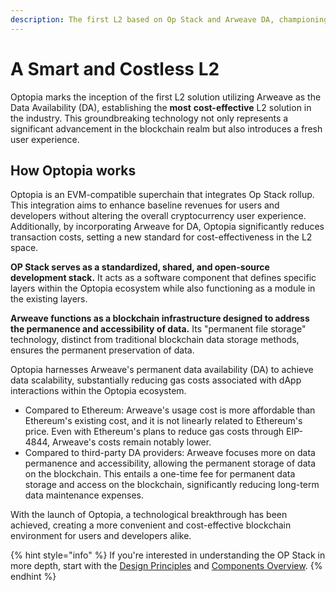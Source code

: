 ```yaml
---
description: The first L2 based on Op Stack and Arweave DA, championing costlessness.
---
```


# A Smart and Costless L2

Optopia marks the inception of the first L2 solution utilizing Arweave as the Data Availability (DA), establishing the **most** **cost-effective** L2 solution in the industry. This groundbreaking technology not only represents a significant advancement in the blockchain realm but also introduces a fresh user experience.

## **How Optopia works**

Optopia is an EVM-compatible superchain that integrates Op Stack rollup. This integration aims to enhance baseline revenues for users and developers without altering the overall cryptocurrency user experience. Additionally, by incorporating Arweave for DA, Optopia significantly reduces transaction costs, setting a new standard for cost-effectiveness in the L2 space.

**OP Stack serves as a standardized, shared, and open-source development stack.** It acts as a software component that defines specific layers within the Optopia ecosystem while also functioning as a module in the existing layers.

**Arweave functions as a blockchain infrastructure designed to address the permanence and accessibility of data.** Its "permanent file storage" technology, distinct from traditional blockchain data storage methods, ensures the permanent preservation of data.

Optopia harnesses Arweave's permanent data availability (DA) to achieve data scalability, substantially reducing gas costs associated with dApp interactions within the Optopia ecosystem.

* Compared to Ethereum: Arweave's usage cost is more affordable than Ethereum's existing cost, and it is not linearly related to Ethereum's price. Even with Ethereum's plans to reduce gas costs through EIP-4844, Arweave's costs remain notably lower.
* Compared to third-party DA providers: Arweave focuses more on data permanence and accessibility, allowing the permanent storage of data on the blockchain. This entails a one-time fee for permanent data storage and access on the blockchain, significantly reducing long-term data maintenance expenses.

With the launch of Optopia, a technological breakthrough has been achieved, creating a more convenient and cost-effective blockchain environment for users and developers alike.

{% hint style="info" %}
If you're interested in understanding the OP Stack in more depth, start with the [Design Principles](https://docs.optimism.io/stack/protocol/design-principles) and [Components Overview](https://docs.optimism.io/stack/components).
{% endhint %}
